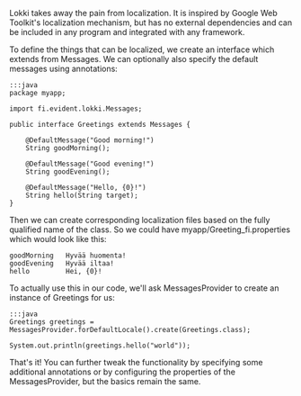 Lokki takes away the pain from localization. It is inspired by Google
Web Toolkit's localization mechanism, but has no external dependencies
and can be included in any program and integrated with any framework.

To define the things that can be localized, we create an interface which
extends from Messages. We can optionally also specify the default messages
using annotations:

    :::java
    package myapp;

    import fi.evident.lokki.Messages;

    public interface Greetings extends Messages {

        @DefaultMessage("Good morning!")
        String goodMorning();

        @DefaultMessage("Good evening!")
        String goodEvening();

        @DefaultMessage("Hello, {0}!")
        String hello(String target);
    }

Then we can create corresponding localization files based on the fully
qualified name of the class. So we could have myapp/Greeting_fi.properties
which would look like this:

    goodMorning   Hyvää huomenta!
    goodEvening   Hyvää iltaa!
    hello         Hei, {0}!

To actually use this in our code, we'll ask MessagesProvider to create
an instance of Greetings for us:

    :::java
    Greetings greetings = MessagesProvider.forDefaultLocale().create(Greetings.class);

    System.out.println(greetings.hello("world"));

That's it! You can further tweak the functionality by specifying some
additional annotations or by configuring the properties of the
MessagesProvider, but the basics remain the same.
